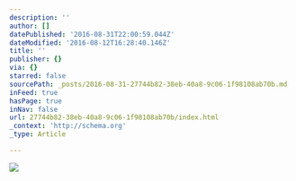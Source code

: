 ```yaml
---
description: ''
author: []
datePublished: '2016-08-31T22:00:59.044Z'
dateModified: '2016-08-12T16:28:40.146Z'
title: ''
publisher: {}
via: {}
starred: false
sourcePath: _posts/2016-08-31-27744b82-38eb-40a8-9c06-1f98108ab70b.md
inFeed: true
hasPage: true
inNav: false
url: 27744b82-38eb-40a8-9c06-1f98108ab70b/index.html
_context: 'http://schema.org'
_type: Article

---
```

![](https://the-grid-user-content.s3-us-west-2.amazonaws.com/6ba48a35-2c1d-4bd5-8139-0cbf72db5fa6.jpg)